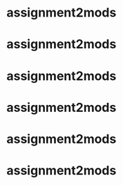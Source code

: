 # assignment2mods
# assignment2mods
# assignment2mods
# assignment2mods
# assignment2mods
# assignment2mods
